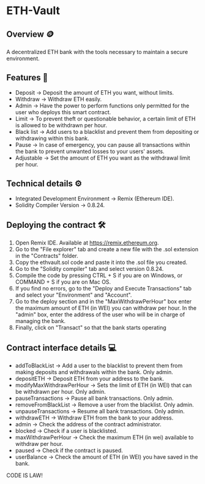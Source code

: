 # ETH-Vault
## Overview 🪙
A decentralized ETH bank with the tools necessary to maintain a secure environment.
## Features 📃
* Deposit -> Deposit the amount of ETH you want, without limits.
* Withdraw -> Withdraw ETH easily.
* Admin -> Have the power to perform functions only permitted for the user who deploys this smart contract.
* Limit -> To prevent theft or questionable behavior, a certain limit of ETH is allowed to be withdrawn per hour.
* Black list -> Add users to a blacklist and prevent them from depositing or withdrawing within this bank.
* Pause -> In case of emergency, you can pause all transactions within the bank to prevent unwanted losses to your users' assets.
* Adjustable -> Set the amount of ETH you want as the withdrawal limit per hour.
## Technical details ⚙️
* Integrated Development Environment -> Remix (Ethereum IDE).
* Solidity Compiler Version -> 0.8.24.
## Deploying the contract 🛠️
1. Open Remix IDE. Available at https://remix.ethereum.org.
2. Go to the "File explorer" tab and create a new file with the .sol extension in the "Contracts" folder.
3. Copy the ethvault.sol code and paste it into the .sol file you created.
4. Go to the "Solidity compiler" tab and select version 0.8.24.
5. Compile the code by pressing CTRL + S if you are on Windows, or COMMAND + S if you are on Mac OS.
6. If you find no errors, go to the "Deploy and Execute Transactions" tab and select your "Environment" and "Account".
7. Go to the deploy section and in the "MaxWithdrawPerHour" box enter the maximum amount of ETH (in WEI) you can withdraw per hour. In the "admin" box, enter the address of the user who will be in charge of managing the bank.
8. Finally, click on "Transact" so that the bank starts operating
## Contract interface details 💻
* addToBlackList ->  Add a user to the blacklist to prevent them from making deposits and withdrawals within the bank. Only admin.
* depositETH -> Deposit ETH from your address to the bank.
* modifyMaxWithdrawPerHour ->  Sets the limit of ETH (in WEI) that can be withdrawn per hour. Only admin.
* pauseTransactions -> Pause all bank transactions. Only admin.
* removeFromBlackList -> Remove a user from the blacklist. Only admin.
* unpauseTransactions -> Resume all bank transactions. Only admin.
* withdrawETH -> Withdraw ETH from the bank to your address.
* admin -> Check the address of the contract administrator.
* blocked -> Check if a user is blacklisted.
* maxWithdrawPerHour -> Check the maximum ETH (in wei) available to withdraw per hour.
* paused -> Check if the contract is paused.
* userBalance -> Check the amount of ETH (in WEI) you have saved in the bank. 

CODE IS LAW!
